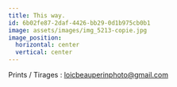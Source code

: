 ```yaml
---
title: This way.
id: 6b02fe87-2daf-4426-bb29-0d1b975cb0b1
image: assets/images/img_5213-copie.jpg
image_position:
  horizontal: center
  vertical: center
---
```

Prints / Tirages : loicbeauperinphoto@gmail.com
